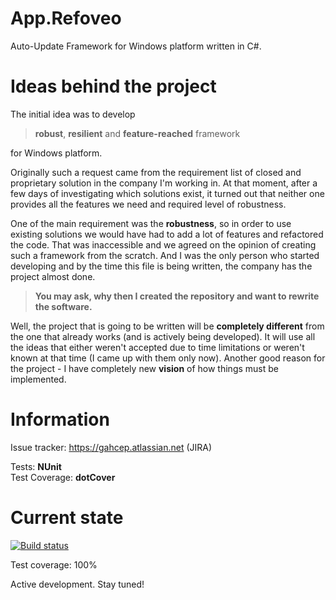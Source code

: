 App.Refoveo
===========

Auto-Update Framework for Windows platform written in C#.

Ideas behind the project
========================

The initial idea was to develop 
> **robust**, **resilient** and **feature-reached** framework 

for Windows platform.

Originally such a request came from the requirement list of closed and proprietary solution in the company I'm working in.
At that moment, after a few days of investigating which solutions exist, it turned out that neither one provides all the features we need and required level of robustness.
 
One of the main requirement was the **robustness**, so in order to use existing solutions we would have had to add a lot of features and refactored the code. That was inaccessible and we agreed on the opinion of creating such a framework from the scratch. And I was the only person who started developing and by the time this file is being written, the company has the project almost done.

> **You may ask, why then I created the repository and want to rewrite the software.** 

Well, the project that is going to be written will be **completely different** from the one that already works (and is actively being developed). It will use all the ideas that 
either weren't accepted due to time limitations or weren't known at that time (I came up with them only now). Another good reason for the project - I have completely new **vision** of how things must be implemented.

Information
===========

Issue tracker: https://gahcep.atlassian.net (JIRA)

Tests: **NUnit**  
Test Coverage: **dotCover**

Current state
=============

[![Build status](https://ci.appveyor.com/api/projects/status/bl4gsj08ufiovw5t)](https://ci.appveyor.com/project/gahcep/app-refoveo)

Test coverage: 100%

Active development. Stay tuned!